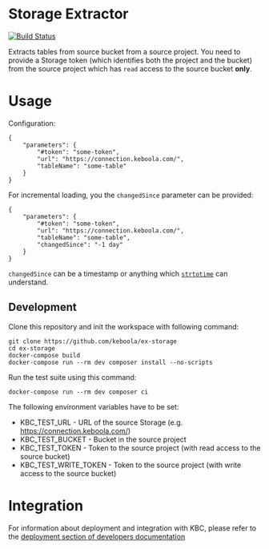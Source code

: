 # Storage Extractor

[![Build Status](https://travis-ci.org/keboola/ex-storage.svg?branch=master)](https://travis-ci.org/keboola/ex-storage)

Extracts tables from source bucket from a source project. You need to provide a Storage
token (which identifies both the project and the bucket) from the source project which 
has `read` access to the source bucket **only**.

# Usage

Configuration:

```
{
	"parameters": {
		"#token": "some-token",
		"url": "https://connection.keboola.com/",
		"tableName": "some-table"
	}
}
```

For incremental loading, you the `changedSince` parameter can be provided:

```
{
	"parameters": {
		"#token": "some-token",
		"url": "https://connection.keboola.com/",
		"tableName": "some-table",
		"changedSince": "-1 day"
	}
}
```

`changedSince` can be a timestamp or anything which 
[`strtotime`](http://php.net/manual/en/function.strtotime.php) can understand.

## Development

Clone this repository and init the workspace with following command:

```
git clone https://github.com/keboola/ex-storage
cd ex-storage
docker-compose build
docker-compose run --rm dev composer install --no-scripts
```

Run the test suite using this command:

```
docker-compose run --rm dev composer ci
```

The following environment variables have to be set:

- KBC_TEST_URL - URL of the source Storage (e.g. https://connection.keboola.com/)
- KBC_TEST_BUCKET - Bucket in the source project
- KBC_TEST_TOKEN - Token to the source project (with read access to the source bucket)
- KBC_TEST_WRITE_TOKEN - Token to the source project (with write access to the source bucket)

# Integration

For information about deployment and integration with KBC, please refer to the [deployment section of developers documentation](https://developers.keboola.com/extend/component/deployment/)
